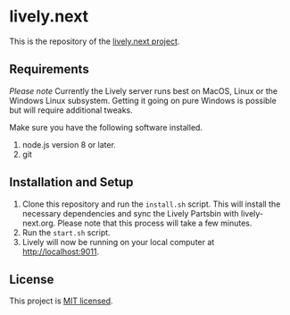 # lively.next

This is the repository of the [lively.next project](https://lively-next.org).

## Requirements

*Please note* Currently the Lively server runs best on MacOS, Linux or the Windows Linux subsystem. Getting it going on pure Windows is possible but will require additional tweaks.

Make sure you have the following software installed.

1. node.js version 8 or later.
2. git

## Installation and Setup

1. Clone this repository and run the `install.sh` script. This will install the necessary dependencies and sync the Lively Partsbin with lively-next.org. Please note that this process will take a few minutes.
2. Run the `start.sh` script.
3. Lively will now be running on your local computer at [http://localhost:9011](http://localhost:9011).

## License

This project is [MIT licensed](LICENSE).
